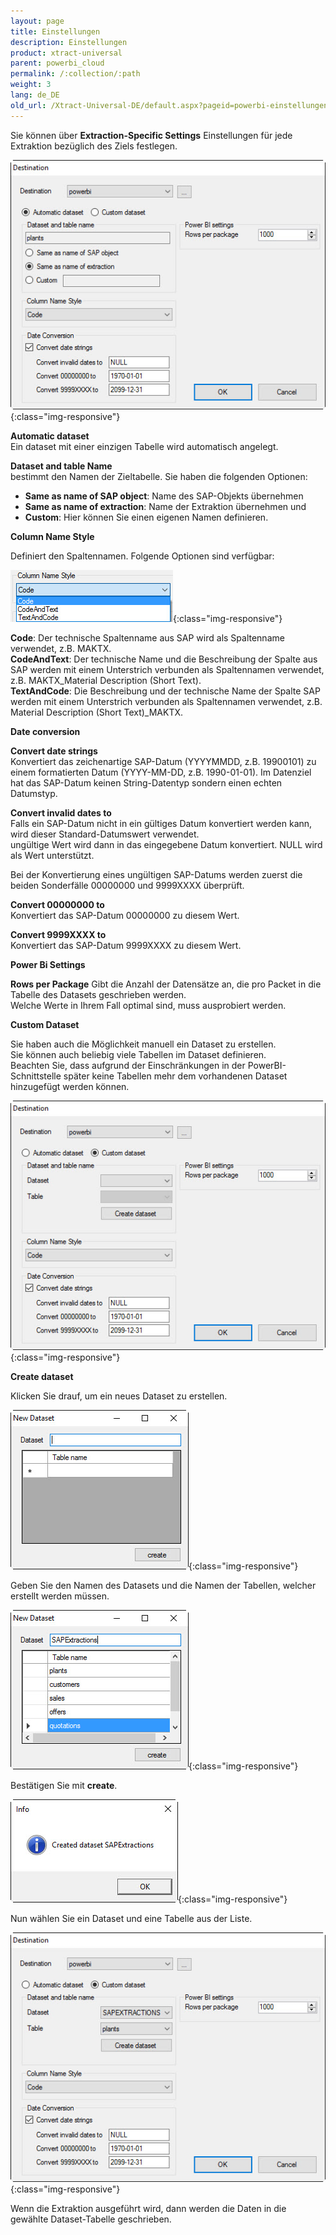 ```yaml
---
layout: page
title: Einstellungen
description: Einstellungen
product: xtract-universal
parent: powerbi_cloud
permalink: /:collection/:path
weight: 3
lang: de_DE
old_url: /Xtract-Universal-DE/default.aspx?pageid=powerbi-einstellungen
---
```


Sie können über **Extraction-Specific Settings** Einstellungen für jede Extraktion bezüglich des Ziels festlegen.

![powerbi-settings](/img/content/powerbi-settings.jpg){:class="img-responsive"}

**Automatic dataset**<br>
Ein dataset mit einer einzigen Tabelle wird automatisch angelegt. 

**Dataset and table Name**<br>
bestimmt den Namen der Zieltabelle. Sie haben die folgenden Optionen:
- **Same as name of SAP object**: Name des SAP-Objekts übernehmen
- **Same as name of extraction**: Name der Extraktion übernehmen und
- **Custom**: Hier können Sie einen eigenen Namen definieren.  

**Column Name Style** 

Definiert den Spaltennamen. Folgende Optionen sind verfügbar: 

![Ex-Spec-Settings-Makt-ColumnName](/img/content/Ex-Spec-Settings-Makt-ColumnName.jpg){:class="img-responsive"}

**Code**: Der technische Spaltenname aus SAP wird als Spaltenname verwendet, z.B. MAKTX.<br>
**CodeAndText**: Der technische Name und die Beschreibung der Spalte aus SAP werden mit einem Unterstrich verbunden als Spaltennamen verwendet, z.B. MAKTX_Material Description (Short Text).<br>
**TextAndCode**: Die Beschreibung und der technische Name der Spalte SAP werden mit einem Unterstrich verbunden als Spaltennamen verwendet, z.B. Material Description (Short Text)_MAKTX.

**Date conversion**

**Convert date strings**<br>
Konvertiert das zeichenartige SAP-Datum (YYYYMMDD, z.B. 19900101) zu einem formatierten Datum (YYYY-MM-DD, z.B. 1990-01-01). Im Datenziel hat das SAP-Datum keinen String-Datentyp sondern einen echten Datumstyp.

**Convert invalid dates to**<br>
Falls ein SAP-Datum nicht in ein gültiges Datum konvertiert werden kann, wird dieser Standard-Datumswert verwendet.<br>
ungültige Wert wird dann in das eingegebene Datum konvertiert. NULL wird als Wert unterstützt.

Bei der Konvertierung eines ungültigen SAP-Datums werden zuerst die beiden Sonderfälle 00000000 und 9999XXXX überprüft.

**Convert 00000000 to**<br>
Konvertiert das SAP-Datum 00000000 zu diesem Wert.

**Convert 9999XXXX to**<br>
Konvertiert das SAP-Datum 9999XXXX zu diesem Wert.

**Power Bi Settings** 

**Rows per Package**
Gibt die Anzahl der Datensätze an, die pro Packet in die Tabelle des Datasets geschrieben werden. <br>
Welche Werte in Ihrem Fall optimal sind, muss ausprobiert werden.

**Custom Dataset** 

Sie haben auch die Möglichkeit manuell ein Dataset zu erstellen.<br>
Sie können auch beliebig viele Tabellen im Dataset definieren. <br>
Beachten Sie, dass aufgrund der Einschränkungen in der PowerBI-Schnittstelle später keine Tabellen mehr dem vorhandenen Dataset hinzugefügt werden können. 

![powerbi-settings-custom-01](/img/content/powerbi-settings-custom-01.jpg){:class="img-responsive"}

**Create dataset**

Klicken Sie drauf, um ein neues Dataset zu erstellen.

![powerbi-settings-custom-02](/img/content/powerbi-settings-custom-02.jpg){:class="img-responsive"}

Geben Sie den Namen des Datasets und die Namen der Tabellen, welcher erstellt werden müssen. 

![powerbi-settings-custom-03](/img/content/powerbi-settings-custom-03.jpg){:class="img-responsive"}

Bestätigen Sie mit **create**.

![powerbi-settings-custom-04](/img/content/powerbi-settings-custom-04.jpg){:class="img-responsive"}

Nun wählen Sie ein Dataset und eine Tabelle aus der Liste. 

![powerbi-settings-custom-05](/img/content/powerbi-settings-custom-05.jpg){:class="img-responsive"}

Wenn die Extraktion ausgeführt wird, dann werden die Daten in die gewählte Dataset-Tabelle geschrieben.